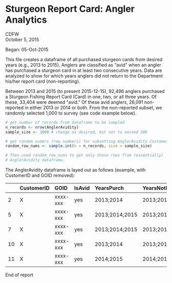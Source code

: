 # Sturgeon Report Card: Angler Analytics
CDFW  
October 5, 2015  

Began: 05-Oct-2015

This file creates a dataframe of all purchased sturgeon cards from desired years (e.g., 2013 to 2015). Anglers are classified as "avid" when an angler has purchased a sturgeon card in at least two consecutive years. Data are analyzed to show for which years anglers did not return to the Department his/her report card (non-reporting).











Between 2013 and 2015 (to present 2015-12-15), 92,496 anglers purchased a Sturgeon Fishing Report Card (Card) in one, two, or all three years. Of these, 33,404 were deemed "avid." Of these avid anglers, 26,091 non-reported in either 2013 or 2014 or both. From the non-reported subset, we randomly selected 1,000 to survey (see code example below).


```r
# get number of records from dataframe to be sampled
n_records <- nrow(AnglerAvidity)
sample_size <- 1000 # change as desired, but not to exceed 30K

# get random numers (row numbers) for subsetting AnglerAvidity CustomerID
random_row_nums <- sample.int(n = n_records, size = sample_size)

# Then used random_row_nums to get only those rows from (essentially)
# AnglerAvidity dataframe.
```

The AnglerAvidity dataframe is layed out as follows (example, with CustomerID and GOID removed):  


|   |CustomerID |GOID     |IsAvid |YearsPurch     |YearsNotRet    | nYearsNotRet|
|:--|:----------|:--------|:------|:--------------|:--------------|------------:|
|2  |X          |xxxx-xxx |yes    |2013;2014      |2013;2014      |            2|
|5  |X          |xxxx-xxx |yes    |2013;2014;2015 |2013;2014;2015 |            3|
|7  |X          |xxxx-xxx |yes    |2013;2014;2015 |2013;2014;2015 |            3|
|10 |X          |xxxx-xxx |yes    |2013;2014      |2013;2014      |            2|
|11 |X          |xxxx-xxx |yes    |2014;2015      |2014;2015      |            2|



End of report

